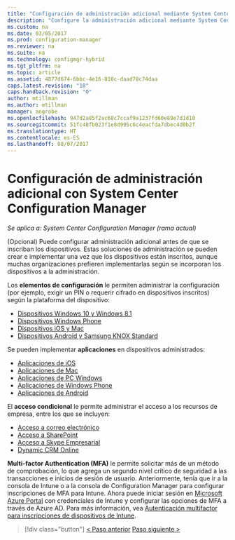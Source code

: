 ```yaml
---
title: "Configuración de administración adicional mediante System Center Configuration Manager | Microsoft Docs"
description: "Configure la administración adicional mediante System Center Configuration Manager."
ms.custom: na
ms.date: 03/05/2017
ms.prod: configuration-manager
ms.reviewer: na
ms.suite: na
ms.technology: configmgr-hybrid
ms.tgt_pltfrm: na
ms.topic: article
ms.assetid: 4877d674-6bbc-4e16-810c-daad70c74daa
caps.latest.revision: "18"
caps.handback.revision: "0"
author: mtillman
ms.author: mtillman
manager: angrobe
ms.openlocfilehash: 947d2a85f2ac68c7ccaf9a1237fd60e89e7d1d10
ms.sourcegitcommit: 51fc48fb023f1e8d995c6c4eacfda7dbec4d0b2f
ms.translationtype: HT
ms.contentlocale: es-ES
ms.lasthandoff: 08/07/2017
---
```

# <a name="set-up-additional-management-with-system-center-configuration-manager"></a>Configuración de administración adicional con System Center Configuration Manager

*Se aplica a: System Center Configuration Manager (rama actual)*

(Opcional) Puede configurar administración adicional antes de que se inscriban los dispositivos. Estas soluciones de administración se pueden crear e implementar una vez que los dispositivos están inscritos, aunque muchas organizaciones prefieren implementarlas según se incorporan los dispositivos a la administración.

Los **elementos de configuración** le permiten administrar la configuración (por ejemplo, exigir un PIN o requerir cifrado en dispositivos inscritos) según la plataforma del dispositivo:
- [Dispositivos Windows 10 y Windows 8.1](create-configuration-items-for-windows-8.1-and-windows-10-devices-managed-without-the-client.md)
- [Dispositivos Windows Phone](create-configuration-items-for-windows-phone-devices-managed-without-the-client.md)
- [Dispositivos iOS y Mac](create-configuration-items-for-ios-and-mac-os-x-devices-managed-without-the-client.md)
- [Dispositivos Android y Samsung KNOX Standard](create-configuration-items-for-android-and-samsung-knox-devices-managed-without-the-client.md)

Se pueden implementar **aplicaciones** en dispositivos administrados:
- [Aplicaciones de iOS](creating-ios-applications.md)
- [Aplicaciones de Mac](../../apps/get-started/creating-mac-computer-applications.md)
- [Aplicaciones de PC Windows](../../apps/get-started/creating-windows-applications.md)
- [Aplicaciones de Windows Phone](creating-windows-phone-applications.md)
- [Aplicaciones de Android](creating-android-applications.md)

El **acceso condicional** le permite administrar el acceso a los recursos de empresa, entre los que se incluyen:  
- [Acceso a correo electrónico](manage-email-access.md)
- [Acceso a SharePoint](manage-sharepoint-online-access.md)
- [Acceso a Skype Empresarial](manage-skype-for-business-online-access.md)
- [Dynamic CRM Online](manage-dynamics-crm-online-access.md)

**Multi-factor Authentication (MFA)** le permite solicitar más de un método de comprobación, lo que agrega un segundo nivel crítico de seguridad a las transacciones e inicios de sesión de usuario.
Anteriormente, tenía que ir a la consola de Intune o a la consola de Configuration Manager para configurar inscripciones de MFA para Intune. Ahora puede iniciar sesión en [Microsoft Azure Portal](https://manage.windowsazure.com) con credenciales de Intune y configurar las opciones de MFA a través de Azure AD. Para más información, vea [Autenticación multifactor para inscripciones de dispositivos de Intune](https://aka.ms/mfa_ad).

> [!div class="button"]
[< Paso anterior](enable-platform-enrollment.md)  [Paso siguiente >](verify-mdm-configuration.md)
